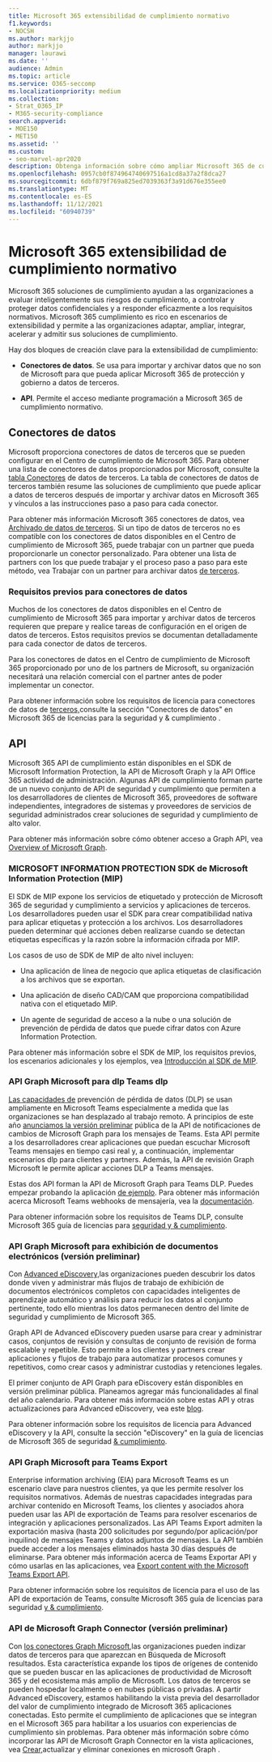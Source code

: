 ```yaml
---
title: Microsoft 365 extensibilidad de cumplimiento normativo
f1.keywords:
- NOCSH
ms.author: markjjo
author: markjjo
manager: laurawi
ms.date: ''
audience: Admin
ms.topic: article
ms.service: O365-seccomp
ms.localizationpriority: medium
ms.collection:
- Strat_O365_IP
- M365-security-compliance
search.appverid:
- MOE150
- MET150
ms.assetid: ''
ms.custom:
- seo-marvel-apr2020
description: Obtenga información sobre cómo ampliar Microsoft 365 de cumplimiento normativo mediante conectores de datos de terceros y API Graph Microsoft.
ms.openlocfilehash: 0957cb0f874964740697516a1cd8a37a2f8dca27
ms.sourcegitcommit: 6dbf879f769a825ed7039363f3a91d676e355ee0
ms.translationtype: MT
ms.contentlocale: es-ES
ms.lasthandoff: 11/12/2021
ms.locfileid: "60940739"
---
```

# <a name="microsoft-365-compliance-extensibility"></a>Microsoft 365 extensibilidad de cumplimiento normativo

Microsoft 365 soluciones de cumplimiento ayudan a las organizaciones a evaluar inteligentemente sus riesgos de cumplimiento, a controlar y proteger datos confidenciales y a responder eficazmente a los requisitos normativos. Microsoft 365 cumplimiento es rico en escenarios de extensibilidad y permite a las organizaciones adaptar, ampliar, integrar, acelerar y admitir sus soluciones de cumplimiento.

Hay dos bloques de creación clave para la extensibilidad de cumplimiento:

- **Conectores de datos**. Se usa para importar y archivar datos que no son de Microsoft para que pueda aplicar Microsoft 365 de protección y gobierno a datos de terceros.

- **API**. Permite el acceso mediante programación a Microsoft 365 de cumplimiento normativo.

## <a name="data-connectors"></a>Conectores de datos

Microsoft proporciona conectores de datos de terceros que se pueden configurar en el Centro de cumplimiento de Microsoft 365. Para obtener una lista de conectores de datos proporcionados por Microsoft, consulte la [tabla Conectores](archiving-third-party-data.md#third-party-data-connectors) de datos de terceros. La tabla de conectores de datos de terceros también resume las soluciones de cumplimiento que puede aplicar a datos de terceros después de importar y archivar datos en Microsoft 365 y vínculos a las instrucciones paso a paso para cada conector.

Para obtener más información Microsoft 365 conectores de datos, vea [Archivado de datos de terceros](archiving-third-party-data.md). Si un tipo de datos de terceros no es compatible con los conectores de datos disponibles en el Centro de cumplimiento de Microsoft 365, puede trabajar con un partner que pueda proporcionarle un conector personalizado. Para obtener una lista de partners con los que puede trabajar y el proceso paso a paso para este método, vea Trabajar con un partner para archivar datos [de terceros](work-with-partner-to-archive-third-party-data.md).

### <a name="prerequisites-for-data-connectors"></a>Requisitos previos para conectores de datos

Muchos de los conectores de datos disponibles en el Centro de cumplimiento de Microsoft 365 para importar y archivar datos de terceros requieren que prepare y realice tareas de configuración en el origen de datos de terceros. Estos requisitos previos se documentan detalladamente para cada conector de datos de terceros.

Para los conectores de datos en el Centro de cumplimiento de Microsoft 365 proporcionado por uno de los partners de Microsoft, su organización necesitará una relación comercial con el partner antes de poder implementar un conector.

Para obtener información sobre los requisitos de licencia para conectores de datos de [terceros,](/office365/servicedescriptions/microsoft-365-service-descriptions/microsoft-365-tenantlevel-services-licensing-guidance/microsoft-365-security-compliance-licensing-guidance#data-connectors)consulte la sección "Conectores de datos" en Microsoft 365 de licencias para la seguridad y & cumplimiento .

## <a name="apis"></a>API

Microsoft 365 API de cumplimiento están disponibles en el SDK de Microsoft Information Protection, la API de Microsoft Graph y la API Office 365 actividad de administración. Algunas API de cumplimiento forman parte de un nuevo conjunto de API de seguridad y cumplimiento que permiten a los desarrolladores de clientes de Microsoft 365, proveedores de software independientes, integradores de sistemas y proveedores de servicios de seguridad administrados crear soluciones de seguridad y cumplimiento de alto valor.

Para obtener más información sobre cómo obtener acceso a Graph API, vea [Overview of Microsoft Graph](/graph/overview).

### <a name="microsoft-information-protection-mip-sdk"></a>MICROSOFT INFORMATION PROTECTION SDK de Microsoft Information Protection (MIP)

El SDK de MIP expone los servicios de etiquetado y protección de Microsoft 365 de seguridad y cumplimiento a servicios y aplicaciones de terceros. Los desarrolladores pueden usar el SDK para crear compatibilidad nativa para aplicar etiquetas y protección a los archivos. Los desarrolladores pueden determinar qué acciones deben realizarse cuando se detectan etiquetas específicas y la razón sobre la información cifrada por MIP.

Los casos de uso de SDK de MIP de alto nivel incluyen:

- Una aplicación de línea de negocio que aplica etiquetas de clasificación a los archivos que se exportan.

- Una aplicación de diseño CAD/CAM que proporciona compatibilidad nativa con el etiquetado MIP.

- Un agente de seguridad de acceso a la nube o una solución de prevención de pérdida de datos que puede cifrar datos con Azure Information Protection.

Para obtener más información sobre el SDK de MIP, los requisitos previos, los escenarios adicionales y los ejemplos, vea [Introducción al SDK de MIP](/information-protection/develop/overview).

### <a name="microsoft-graph-api-for-teams-dlp"></a>API Graph Microsoft para dlp Teams dlp

[Las capacidades de](dlp-microsoft-teams.md) prevención de pérdida de datos (DLP) se usan ampliamente en Microsoft Teams especialmente a medida que las organizaciones se han desplazado al trabajo remoto. A principios de este año [anunciamos la versión preliminar](https://developer.microsoft.com/graph/blogs/announcing-change-notifications-for-microsoft-teams-messages/) pública de la API de notificaciones de cambios de Microsoft Graph para los mensajes de Teams. Esta API permite a los desarrolladores crear aplicaciones que puedan escuchar Microsoft Teams mensajes en tiempo casi real y, a continuación, implementar escenarios dlp para clientes y partners. Además, la API de revisión Graph Microsoft le permite aplicar acciones DLP a Teams mensajes.

Estas dos API forman la API de Microsoft Graph para Teams DLP. Puedes empezar probando la aplicación [de ejemplo](https://github.com/microsoftgraph/csharp-webhook-with-resource-data). Para obtener más información acerca Microsoft Teams webhooks de mensajería, vea la [documentación](/graph/api/subscription-post-subscriptions).

Para obtener información sobre los requisitos de Teams DLP, consulte Microsoft 365 guía de licencias para [seguridad y & cumplimiento](/office365/servicedescriptions/microsoft-365-service-descriptions/microsoft-365-tenantlevel-services-licensing-guidance/microsoft-365-security-compliance-licensing-guidance#communication-data-loss-prevention-for-teams).

### <a name="microsoft-graph-api-for-ediscovery-preview"></a>API Graph Microsoft para exhibición de documentos electrónicos (versión preliminar)

Con [Advanced eDiscovery,](overview-ediscovery-20.md)las organizaciones pueden descubrir los datos donde viven y administrar más flujos de trabajo de exhibición de documentos electrónicos completos con capacidades inteligentes de aprendizaje automático y análisis para reducir los datos al conjunto pertinente, todo ello mientras los datos permanecen dentro del límite de seguridad y cumplimiento de Microsoft 365.

Graph API de Advanced eDiscovery pueden usarse para crear y administrar casos, conjuntos de revisión y consultas de conjunto de revisión de forma escalable y repetible. Esto permite a los clientes y partners crear aplicaciones y flujos de trabajo para automatizar procesos comunes y repetitivos, como crear casos y administrar custodias y retenciones legales.

El primer conjunto de API Graph para eDiscovery están disponibles en versión preliminar pública. Planeamos agregar más funcionalidades al final del año calendario. Para obtener más información sobre estas API y otras actualizaciones para Advanced eDiscovery, vea este [blog](https://aka.ms/Ignite2020AeDAA).

Para obtener información sobre los requisitos de licencia para Advanced eDiscovery y la API, consulte la sección "eDiscovery" en la guía de licencias de Microsoft 365 de seguridad [& cumplimiento](/office365/servicedescriptions/microsoft-365-service-descriptions/microsoft-365-tenantlevel-services-licensing-guidance/microsoft-365-security-compliance-licensing-guidance#ediscovery).

### <a name="microsoft-graph-api-for-teams-export"></a>API Graph Microsoft para Teams Export

Enterprise information archiving (EIA) para Microsoft Teams es un escenario clave para nuestros clientes, ya que les permite resolver los requisitos normativos. Además de nuestras capacidades integradas para archivar contenido en Microsoft Teams, los clientes y asociados ahora pueden usar las API de exportación de Teams para resolver escenarios de integración y aplicaciones personalizados. Las API Teams Export admiten la exportación masiva (hasta 200 solicitudes por segundo/por aplicación/por inquilino) de mensajes Teams y datos adjuntos de mensajes. La API también puede acceder a los mensajes eliminados hasta 30 días después de eliminarse. Para obtener más información acerca de Teams Exportar API y cómo usarlas en las aplicaciones, vea [Export content with the Microsoft Teams Export API](/microsoftteams/export-teams-content).

Para obtener información sobre los requisitos de licencia para el uso de las API de exportación de Teams, consulte Microsoft 365 guía de licencias para seguridad [y & cumplimiento](/office365/servicedescriptions/microsoft-365-service-descriptions/microsoft-365-tenantlevel-services-licensing-guidance/microsoft-365-security-compliance-licensing-guidance).

### <a name="microsoft-graph-connector-apis-preview"></a>API de Microsoft Graph Connector (versión preliminar)

Con [los conectores Graph Microsoft,](/microsoftsearch/connectors-overview)las organizaciones pueden indizar datos de terceros para que aparezcan en Búsqueda de Microsoft resultados. Esta característica expande los tipos de orígenes de contenido que se pueden buscar en las aplicaciones de productividad de Microsoft 365 y del ecosistema más amplio de Microsoft. Los datos de terceros se pueden hospedar localmente o en nubes públicas o privadas. A partir Advanced eDiscovery, estamos habilitando la vista previa del desarrollador del valor de cumplimiento integrado de Microsoft 365 aplicaciones conectadas. Esto permite el cumplimiento de aplicaciones que se integran en el Microsoft 365 para habilitar a los usuarios con experiencias de cumplimiento sin problemas. Para obtener más información sobre cómo incorporar las API de Microsoft Graph Connector en la vista aplicaciones, vea [Crear,](/graph/search-index-manage-connections)actualizar y eliminar conexiones en microsoft Graph .
